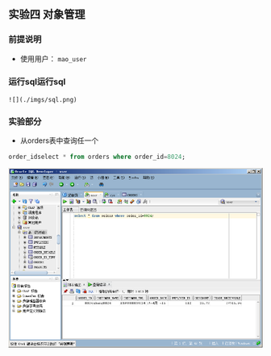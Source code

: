 ## 实验四 对象管理

### 前提说明
- 使用用户： `mao_user`

### 运行sql运行sql
    ![](./imgs/sql.png)
### 实验部分
- 从orders表中查询任一个
```sql
order_idselect * from orders where order_id=8024;
```
![](./imgs/selectOne.png)